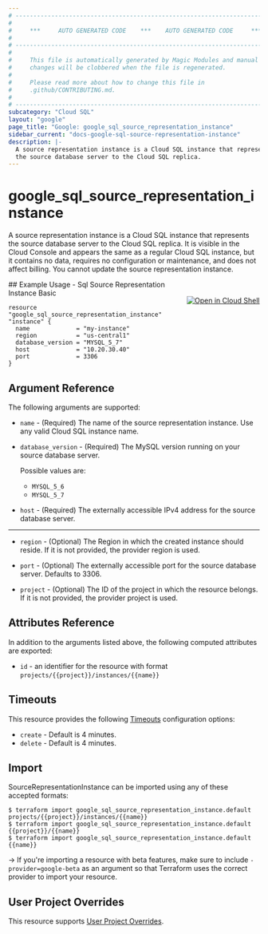 ```yaml
---
# ----------------------------------------------------------------------------
#
#     ***     AUTO GENERATED CODE    ***    AUTO GENERATED CODE     ***
#
# ----------------------------------------------------------------------------
#
#     This file is automatically generated by Magic Modules and manual
#     changes will be clobbered when the file is regenerated.
#
#     Please read more about how to change this file in
#     .github/CONTRIBUTING.md.
#
# ----------------------------------------------------------------------------
subcategory: "Cloud SQL"
layout: "google"
page_title: "Google: google_sql_source_representation_instance"
sidebar_current: "docs-google-sql-source-representation-instance"
description: |-
  A source representation instance is a Cloud SQL instance that represents
  the source database server to the Cloud SQL replica.
---
```


# google\_sql\_source\_representation\_instance

A source representation instance is a Cloud SQL instance that represents
the source database server to the Cloud SQL replica. It is visible in the
Cloud Console and appears the same as a regular Cloud SQL instance, but it
contains no data, requires no configuration or maintenance, and does not
affect billing. You cannot update the source representation instance.



<div class = "oics-button" style="float: right; margin: 0 0 -15px">
  <a href="https://console.cloud.google.com/cloudshell/open?cloudshell_git_repo=https%3A%2F%2Fgithub.com%2Fterraform-google-modules%2Fdocs-examples.git&cloudshell_working_dir=sql_source_representation_instance_basic&cloudshell_image=gcr.io%2Fgraphite-cloud-shell-images%2Fterraform%3Alatest&open_in_editor=main.tf&cloudshell_print=.%2Fmotd&cloudshell_tutorial=.%2Ftutorial.md" target="_blank">
    <img alt="Open in Cloud Shell" src="//gstatic.com/cloudssh/images/open-btn.svg" style="max-height: 44px; margin: 32px auto; max-width: 100%;">
  </a>
</div>
## Example Usage - Sql Source Representation Instance Basic


```hcl
resource "google_sql_source_representation_instance" "instance" {
  name             = "my-instance"
  region           = "us-central1"
  database_version = "MYSQL_5_7"
  host             = "10.20.30.40"
  port             = 3306
}
```

## Argument Reference

The following arguments are supported:


* `name` -
  (Required)
  The name of the source representation instance. Use any valid Cloud SQL instance name.

* `database_version` -
  (Required)
  The MySQL version running on your source database server.

  Possible values are:
  * `MYSQL_5_6`
  * `MYSQL_5_7`

* `host` -
  (Required)
  The externally accessible IPv4 address for the source database server.


- - -


* `region` -
  (Optional)
  The Region in which the created instance should reside.
  If it is not provided, the provider region is used.

* `port` -
  (Optional)
  The externally accessible port for the source database server.
  Defaults to 3306.

* `project` - (Optional) The ID of the project in which the resource belongs.
    If it is not provided, the provider project is used.


## Attributes Reference

In addition to the arguments listed above, the following computed attributes are exported:

* `id` - an identifier for the resource with format `projects/{{project}}/instances/{{name}}`


## Timeouts

This resource provides the following
[Timeouts](/docs/configuration/resources.html#timeouts) configuration options:

- `create` - Default is 4 minutes.
- `delete` - Default is 4 minutes.

## Import

SourceRepresentationInstance can be imported using any of these accepted formats:

```
$ terraform import google_sql_source_representation_instance.default projects/{{project}}/instances/{{name}}
$ terraform import google_sql_source_representation_instance.default {{project}}/{{name}}
$ terraform import google_sql_source_representation_instance.default {{name}}
```

-> If you're importing a resource with beta features, make sure to include `-provider=google-beta`
as an argument so that Terraform uses the correct provider to import your resource.

## User Project Overrides

This resource supports [User Project Overrides](https://www.terraform.io/docs/providers/google/guides/provider_reference.html#user_project_override).
